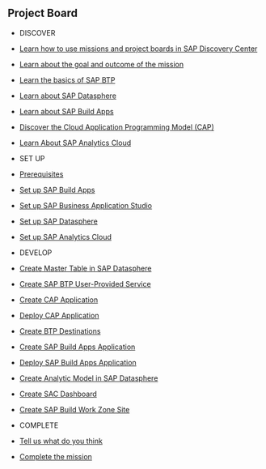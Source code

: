 ## Project Board

<!-- disco-toc-start -->
- DISCOVER
 - [Learn how to use missions and project boards in SAP Discovery Center](../discover/how-to-use-missions)
 - [Learn about the goal and outcome of the mission](../discover/goal-and-outcome-of-mission)
 - [Learn the basics of SAP BTP](../discover/sap-btp-basics)
 - [Learn about SAP Datasphere](../discover/sap-datasphere)
 - [Learn about SAP Build Apps](../discover/sap-build-apps)
 - [Discover the Cloud Application Programming Model (CAP)](..discover/discover-cap)
 - [Learn About SAP Analytics Cloud](../discover/sap-analytics-cloud)
   
- SET UP
 - [Prerequisites](../set-up/mission-prerequisites/README.md)
 - [Set up SAP Build Apps](../set-up/set-up-build-apps)
 - [Set up SAP Business Application Studio](../set-up/set-up-business-application-studio)
 - [Set up SAP Datasphere](../set-up/set-up-datasphere)
 - [Set up SAP Analytics Cloud](../set-up/set-up-sac)

- DEVELOP
 - [Create Master Table in SAP Datasphere](../develop/create-master-table)
 - [Create SAP BTP User-Provided Service](../develop/create-user-provided-service)
 - [Create CAP Application](../develop/create-cap-application)  
 - [Deploy CAP Application](../develop/deploy-cap-application)
 - [Create BTP Destinations](../develop/create-btp-destination)
 - [Create SAP Build Apps Application](../develop/create-build-apps-app)
 - [Deploy SAP Build Apps Application](../develop/deploy-build-apps-app)
 - [Create Analytic Model in SAP Datasphere](../develop/create-analytic-model)
 - [Create SAC Dashboard](../develop/create-sac-dashboard)
 - [Create SAP Build Work Zone Site](../develop/create-work-zone-site)

- COMPLETE
 - [Tell us what do you think](../complete/give-feedback)
 - [Complete the mission](../complete/complete-mission)
      
 <!-- disco-toc-end -->

